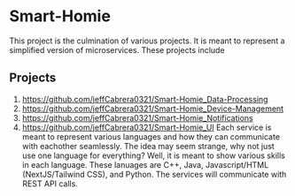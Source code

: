 # Smart-Homie
This project is the culmination of various projects. It is meant to represent a simplified version of microservices.
These projects include
## Projects
1. https://github.com/jeffCabrera0321/Smart-Homie_Data-Processing
2. https://github.com/jeffCabrera0321/Smart-Homie_Device-Management
3. https://github.com/jeffCabrera0321/Smart-Homie_Notifications
4. https://github.com/jeffCabrera0321/Smart-Homie_UI
Each service is meant to represent various languages and how they can communicate with eachother seamlessly. The idea may seem strange, why not just use one language for everything?
Well, it is meant to show various skills in each language.
These lanuages are C++, Java, Javascript/HTML (NextJS/Tailwind CSS), and Python. The services will communicate with REST API calls.
